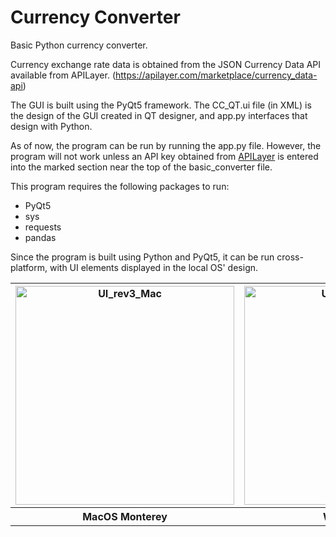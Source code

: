 # Currency Converter
Basic Python currency converter.

Currency exchange rate data is obtained from the JSON Currency Data API available from APILayer. (https://apilayer.com/marketplace/currency_data-api)

The GUI is built using the PyQt5 framework. The CC_QT.ui file (in XML) is the design of the GUI created in QT designer, and app.py interfaces that design with Python.

As of now, the program can be run by running the app.py file. However, the program will not work unless an API key obtained from <a href="https://apilayer.com/marketplace/currency_data-api">APILayer</a> is entered into the marked section near the top of the basic_converter file.

This program requires the following packages to run:
<ul>
<li>PyQt5</li>
<li>sys</li>
<li>requests</li>
<li>pandas</li>
</ul>

Since the program is built using Python and PyQt5, it can be run cross-platform, with UI elements displayed in the local OS' design.
<table>
    <tr>
        <th><img width="350" alt="UI_rev3_Mac" src="https://user-images.githubusercontent.com/24969290/183815287-550c685c-a9b2-442b-b1b1-6ff326664492.png"></th>
        <th><img width="350" alt="UI_rev3_Win11" src="https://user-images.githubusercontent.com/24969290/183822572-9650fa08-900a-422a-bb19-4c55d0618b5c.png"></th>
        <th><img width="350" alt="UI_rev3_Ubuntu" src="https://user-images.githubusercontent.com/24969290/183815310-3b3edc5d-2f59-41d8-99b0-9ad0f2cb40fd.png"></th>
    </tr>
    <tr>
        <th>MacOS Monterey</th>
        <th>Windows 11</th>
        <th>Ubuntu 20.04</th>
    </tr>
</table>
